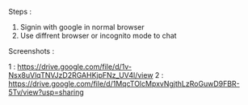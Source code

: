 Steps :

1. Signin with google in normal browser
2. Use diffrent browser or incognito mode to chat 

Screenshots : 

1 : https://drive.google.com/file/d/1v-Nsx8uVlqTNVJzD2RGAHKjpFNz_UV4l/view
2 : https://drive.google.com/file/d/1MqcTOlcMpxvNgjthLzRoGuwD9FBR-5Tv/view?usp=sharing
